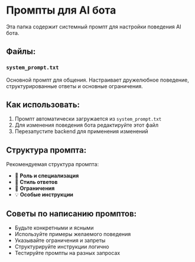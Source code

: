 # Промпты для AI бота

Эта папка содержит системный промпт для настройки поведения AI бота.

## Файлы:

### `system_prompt.txt`
Основной промпт для общения. Настраивает дружелюбное поведение, структурированные ответы и основные ограничения.

## Как использовать:

1. Промпт автоматически загружается из `system_prompt.txt`
2. Для изменения поведения бота редактируйте этот файл
3. Перезапустите backend для применения изменений

## Структура промпта:

Рекомендуемая структура промпта:
- 🎯 **Роль и специализация**
- 📝 **Стиль ответов**  
- 🚫 **Ограничения**
- 💡 **Особые инструкции**

## Советы по написанию промптов:

- Будьте конкретными и ясными
- Используйте примеры желаемого поведения
- Указывайте ограничения и запреты
- Структурируйте инструкции логично
- Тестируйте промпты на разных запросах
